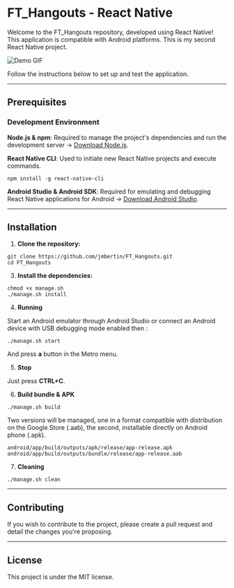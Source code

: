 # FT_Hangouts - React Native

Welcome to the FT_Hangouts repository, developed using React Native! This application is compatible with Android platforms. This is my second React Native project.

![Demo GIF](./ft_hangouts.gif)

Follow the instructions below to set up and test the application.

----

## Prerequisites

### Development Environment

**Node.js & npm**: Required to manage the project's dependencies and run the development server -> [Download Node.js](https://nodejs.org/).

**React Native CLI**: Used to initiate new React Native projects and execute commands.

``npm install -g react-native-cli``

**Android Studio & Android SDK**: Required for emulating and debugging React Native applications for Android -> [Download Android Studio](https://developer.android.com/studio).

----
## Installation

1. **Clone the repository:**

````
git clone https://github.com/jmbertin/FT_Hangouts.git
cd FT_Hangouts
````


3. **Install the dependencies:**

````
chmod +x manage.sh
./manage.sh install
````

4. **Running**

Start an Android emulator through Android Studio or connect an Android device with USB debugging mode enabled then :

````
./manage.sh start
````

And press **a** button in the Metro menu.

5. **Stop**

Just press **CTRL+C**.


6. **Build bundle & APK**

````
./manage.sh build
````
Two versions will be managed, one in a format compatible with distribution on the Google Store (.aab), the second, installable directly on Android phone (.apk).

````
android/app/build/outputs/apk/release/app-release.apk
android/app/build/outputs/bundle/release/app-release.aab
````

7. **Cleaning**

````
./manage.sh clean
````

----

## Contributing
If you wish to contribute to the project, please create a pull request and detail the changes you're proposing.

----

## License
This project is under the MIT license.
